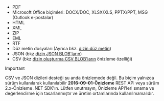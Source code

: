 * PDF
* Microsoft Office biçimleri: DOCX/DOC, XLSX/XLS, PPTX/PPT, MSG (Outlook e-postalar)  
* HTML
* XML
* ZIP
* EML
* RTF
* Düz metin dosyaları (Ayrıca bkz. [dizin düz metin](../articles/search/search-howto-indexing-azure-blob-storage.md#IndexingPlainText))
* JSON (bkz [dizin JSON BLOB'ların](../articles/search/search-howto-index-json-blobs.md))
* CSV (bkz [dizin oluşturma CSV BLOB'ların](../articles/search/search-howto-index-csv-blobs.md) önizleme özelliği)

> [!IMPORTANT]
> CSV ve JSON dizileri desteği şu anda önizlemede değil. Bu biçim yalnızca sürüm kullanılarak kullanılabilir **2016-09-01-Önizleme** REST API veya sürüm 2.x-Önizleme .NET SDK'ın. Lütfen unutmayın, Önizleme API'leri sınama ve değerlendirme için tasarlanmıştır ve üretim ortamlarında kullanılmamalıdır.
>